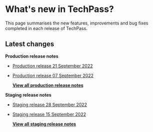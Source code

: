# What's new in TechPass?

This page summarises the new features, improvements and bug fixes completed in each release of TechPass.

## Latest changes

**Production release notes**
- [Production release 21 September 2022](whats-new/production-release-notes?id=production-release-21-september-2022)
- [Production release 07 September 2022](whats-new/production-release-notes?id=production-release-07-september-2022)

  [**View all production release notes**](/whats-new/production-release-notes)

**Staging release notes**
- [Staging release 28 September 2022](whats-new/staging-release-notes?id=staging-release-28-september-2022)
- [Staging release 15 September 2022](whats-new/staging-release-notes?id=staging-release-15-september-2022)

  [**View all staging release notes**](/whats-new/staging-release-notes)
